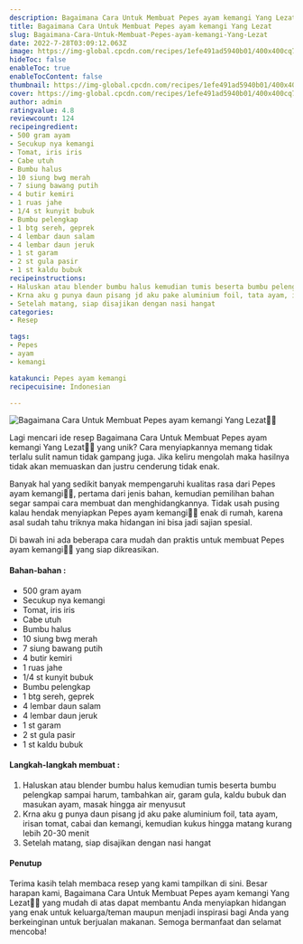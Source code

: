 ```yaml
---
description: Bagaimana Cara Untuk Membuat Pepes ayam kemangi Yang Lezat"
title: Bagaimana Cara Untuk Membuat Pepes ayam kemangi Yang Lezat
slug: Bagaimana-Cara-Untuk-Membuat-Pepes-ayam-kemangi-Yang-Lezat
date: 2022-7-28T03:09:12.063Z
image: https://img-global.cpcdn.com/recipes/1efe491ad5940b01/400x400cq70/photo.jpg
hideToc: false
enableToc: true
enableTocContent: false
thumbnail: https://img-global.cpcdn.com/recipes/1efe491ad5940b01/400x400cq70/photo.jpg
cover: https://img-global.cpcdn.com/recipes/1efe491ad5940b01/400x400cq70/photo.jpg
author: admin
ratingvalue: 4.8
reviewcount: 124
recipeingredient:
- 500 gram ayam
- Secukup nya kemangi
- Tomat, iris iris
- Cabe utuh
- Bumbu halus
- 10 siung bwg merah
- 7 siung bawang putih
- 4 butir kemiri
- 1 ruas jahe
- 1/4 st kunyit bubuk
- Bumbu pelengkap
- 1 btg sereh, geprek
- 4 lembar daun salam
- 4 lembar daun jeruk
- 1 st garam
- 2 st gula pasir
- 1 st kaldu bubuk
recipeinstructions:
- Haluskan atau blender bumbu halus kemudian tumis beserta bumbu pelengkap sampai harum, tambahkan air, garam gula, kaldu bubuk dan masukan ayam, masak hingga air menyusut
- Krna aku g punya daun pisang jd aku pake aluminium foil, tata ayam, irisan tomat, cabai dan kemangi, kemudian kukus hingga matang kurang lebih 20-30 menit
- Setelah matang, siap disajikan dengan nasi hangat
categories:
- Resep

tags:
- Pepes
- ayam
- kemangi

katakunci: Pepes ayam kemangi
recipecuisine: Indonesian

---
```


![Bagaimana Cara Untuk Membuat Pepes ayam kemangi Yang Lezat👩‍🍳](https://img-global.cpcdn.com/recipes/1efe491ad5940b01/400x400cq70/photo.jpg)

Lagi mencari ide resep Bagaimana Cara Untuk Membuat Pepes ayam kemangi Yang Lezat👩‍🍳 yang unik? Cara menyiapkannya memang tidak terlalu sulit namun tidak gampang juga. Jika keliru mengolah maka hasilnya tidak akan memuaskan dan justru cenderung tidak enak.

Banyak hal yang sedikit banyak mempengaruhi kualitas rasa dari Pepes ayam kemangi👩‍🍳, pertama dari jenis bahan, kemudian pemilihan bahan segar sampai cara membuat dan menghidangkannya. Tidak usah pusing kalau hendak menyiapkan Pepes ayam kemangi👩‍🍳 enak di rumah, karena asal sudah tahu triknya maka hidangan ini bisa jadi sajian spesial.

Di bawah ini ada beberapa cara mudah dan praktis untuk membuat Pepes ayam kemangi👩‍🍳 yang siap dikreasikan.

<!--inarticleads1-->

#### Bahan-bahan :

- 500 gram ayam
- Secukup nya kemangi
- Tomat, iris iris
- Cabe utuh
- Bumbu halus
- 10 siung bwg merah
- 7 siung bawang putih
- 4 butir kemiri
- 1 ruas jahe
- 1/4 st kunyit bubuk
- Bumbu pelengkap
- 1 btg sereh, geprek
- 4 lembar daun salam
- 4 lembar daun jeruk
- 1 st garam
- 2 st gula pasir
- 1 st kaldu bubuk

<!--inarticleads2-->

#### Langkah-langkah membuat :

1. Haluskan atau blender bumbu halus kemudian tumis beserta bumbu pelengkap sampai harum, tambahkan air, garam gula, kaldu bubuk dan masukan ayam, masak hingga air menyusut
1. Krna aku g punya daun pisang jd aku pake aluminium foil, tata ayam, irisan tomat, cabai dan kemangi, kemudian kukus hingga matang kurang lebih 20-30 menit
1. Setelah matang, siap disajikan dengan nasi hangat

#### Penutup

Terima kasih telah membaca resep yang kami tampilkan di sini. Besar harapan kami, Bagaimana Cara Untuk Membuat Pepes ayam kemangi Yang Lezat👩‍🍳 yang mudah di atas dapat membantu Anda menyiapkan hidangan yang enak untuk keluarga/teman maupun menjadi inspirasi bagi Anda yang berkeinginan untuk berjualan makanan. Semoga bermanfaat dan selamat mencoba!